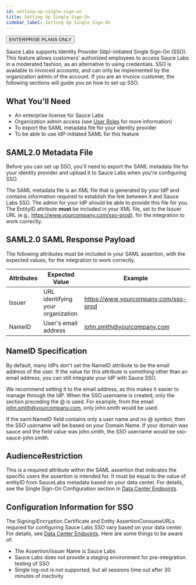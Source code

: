 ```yaml
---
id: setting-up-single-sign-on
title: Setting Up Single Sign-On
sidebar_label: Setting Up Single Sign-On
---
```

<p><button class="badge-blue">ENTERPRISE PLANS ONLY</button></p>

Sauce Labs supports Identity Provider (Idp)-initiated Single Sign-On (SSO). This feature allows customers' authorized employees to access Sauce Labs in a moderated fashion, as an alternative to using credentials. SSO is available to invoiced accounts, and can only be implemented by the organization admin of the account. If you are an invoice customer, the following sections will guide you on how to set up SSO.  

## What You'll Need

- An enterprise license for Sauce Labs
- Organization admin access (see [User Roles](https://sauce-docs.com/basics/account-team-management/managing-user-info) for more information)
- To export the SAML metadata file for your identity provider
- To be able to use IdP-initiated SAML for this feature

## SAML2.0 Metadata File
Before you can set up SSO, you'll need to export the SAML metadata file for your identity provider and upload it to Sauce Labs when you're configuring SSO.

The SAML metadata file is an XML file that is generated by your IdP and contains information required to establish the link between it and Sauce Labs SSO. The admin for your IdP should be able to provide this file for you. The EntityID attribute **must** be included in your XML file, set to the Issuer URL (e.g., https://www.yourcompany.com/sso-prod), for the integration to work correctly.

## SAML2.0 SAML Response Payload
The following attributes must be included in your SAML assertion, with the expected values, for the integration to work correctly.

| Attributes  | Expected Value | Example |
| ------------- | ------------- | ------------- |
| Issuer  | URL identifying your organization  | https://www.yourcompany.com/sso-prod  |
| NameID  | User's email address  | john.smith@yourcompany.com  |

## NameID Specification
By default, many IdPs don't set the NameID attribute to be the email address of the user. If the value for this attribute is something other than an email address, you can still integrate your IdP with Sauce SSO.

We recommend setting it to the email address, as this makes it easier to manage through the IdP. When the SSO username is created, only the section preceding the @ is used. For example, from the email john.smith@yourcompany.com, only john.smith would be used.

If the saml:NameID field contains only a user name and no @ symbol, then the SSO username will be based on your Domain Name. If your domain was sauce and the field value was john.smith, the SSO username would be sso-sauce-john.smith.

## AudienceRestriction
This is a required attribute within the SAML assertion that indicates the specific users the assertion is intended for. It must be equal to the value of entityID from SauceLabs metadata based on your data center. For details, see the Single Sign-On Configuration section in [Data Center Endpoints](https://wiki.saucelabs.com/display/DOCS/Setting+Up+Single+Sign-On).

## Configuration Information for SSO
The Signing/Encryption Certificate and Entity AssertionConsumeURLs required for configuring Sauce Labs SSO vary based on your data center. For details, see [Data Center Endpoints](https://wiki.saucelabs.com/display/DOCS/Setting+Up+Single+Sign-On). Here are some things to be aware of:

- The Assertion/Issuer Name is Sauce Labs
- Sauce Labs does not provide a staging environment for pre-integration testing of SSO
- Single log-out is not supported, but all sessions time out after 30 minutes of inactivity
